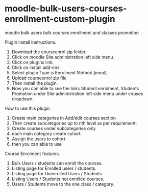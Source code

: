 moodle-bulk-users-courses-enrollment-custom-plugin
==================================================

moodle bulk users bulk courses enrollment and classes promotion


Plugin install instructions.

1. Download the courseenrol zip folder.
2. Click on moodle Site administration left side menu.
3. Click on plugins link.
4. Click on Install add-ons
5. Select plugin Type is Enrolment Method [enrol]
6. Upload courseenrol zip file
7. Then install the plugin.
8. Now you can able to see the links Student enrolment, Students Promotion under Site administration left side menu under couses dropdown

How to use this plugin.

1. Create main categories in Add/edit courses section
2. Then create subcategories up to nth level as per requirement.
3. Create courses under subcategories only
4. each main category create cohort.
5. Assign the users to cohort.
6. then you can able to use 

Course Enrolment features.

1. Bulk Users / students can enroll the courses.
2. Listing page for Enrolled users / students.
3. Listing page for Unenrolled Users / Students
4. Listing Users / Students not enrolled courses.
5. Users / Students move to the one class / category.